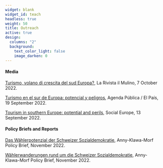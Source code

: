 ```yaml
---
widget: blank
widget_id: teach
headless: true
weight: 50
title: Outreach
active: true
design:
  columns: "2"
  background:
    text_color_light: false
    image_darken: 0
---
```


#### Media

[Turismo, volano di crescita del sud Europa?](https://www.rivistailmulino.it/a/turismo-volano-di-crescita-del-sud-europa), La Rivista il Mulino, 7 October 2022.

[Turismo en el sur de Europa: potencial y peligros](https://agendapublica.elpais.com/noticia/18231/turismo-sur-europa-potencial-peligros), Agenda Pública / El País, 19 September 2022.

[Tourism in southern Europe: potential and perils](https://socialeurope.eu/tourism-in-southern-europe-potential-and-perils), Social Europe, 13 September 2022.


#### Policy Briefs and Reports

[Das Wählerpotenzial der Schweizer Sozialdemokratie]( https://anny-klawa-morf.ch/wahlerschaft-sozialdemokratie/), Anny-Klawa-Morf Policy Brief, November 2022.

[Wählerwanderungen rund um die Schweizer Sozialdemokratie]( https://anny-klawa-morf.ch/wahlerschaft-sozialdemokratie/), Anny-Klawa-Morf Policy Brief, November 2022.
